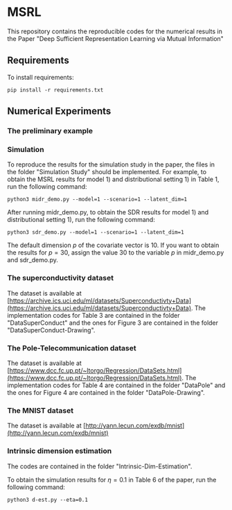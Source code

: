 # MSRL
This repository contains the reproducible codes for the numerical results in the Paper "Deep Sufficient Representation Learning via Mutual Information"

## Requirements

To install requirements:

    pip install -r requirements.txt

## Numerical Experiments

### The preliminary example

### Simulation

To reproduce the results for the simulation study in the paper, the files in the folder "Simulation Study" should be implemented. For example, to obtain the MSRL results for model 1) and distributional setting 1) in Table 1, run the following command:

    python3 midr_demo.py --model=1 --scenario=1 --latent_dim=1
    
After running midr_demo.py, to obtain the SDR results for model 1) and distributional setting 1), run the following command:
    
    python3 sdr_demo.py --model=1 --scenario=1 --latent_dim=1
    
The default dimension $p$ of the covariate vector is 10. If you want to obtain the results for $p=30$, assign the value 30 to the variable $p$ in midr_demo.py and sdr_demo.py.

### The superconductivity dataset

The dataset is available at [https://archive.ics.uci.edu/ml/datasets/Superconductivty+Data](https://archive.ics.uci.edu/ml/datasets/Superconductivty+Data). The implementation codes for Table 3 are contained in the folder "DataSuperConduct" and the ones for Figure 3 are contained in the folder "DataSuperConduct-Drawing".

### The Pole-Telecommunication dataset

The dataset is available at [https://www.dcc.fc.up.pt/~ltorgo/Regression/DataSets.html](https://www.dcc.fc.up.pt/~ltorgo/Regression/DataSets.html). The implementation codes for Table 4 are contained in the folder "DataPole" and the ones for Figure 4 are contained in the folder "DataPole-Drawing".

### The MNIST dataset

The dataset is available at [http://yann.lecun.com/exdb/mnist](http://yann.lecun.com/exdb/mnist)

### Intrinsic dimension estimation

The codes are contained in the folder "Intrinsic-Dim-Estimation".

To obtain the simulation results for $\eta=0.1$ in Table 6 of the paper, run the following command:

    python3 d-est.py --eta=0.1
